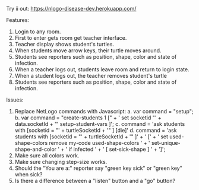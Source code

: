 Try ii out:
https://nlogo-disease-dev.herokuapp.com/

Features:
1. Login to any room.
2. First to enter gets room get teacher interface.
3. Teacher display shows student's turtles.
4. When students move arrow keys, their turtle moves around.
5. Students see reporters such as position, shape, color and state of infection.
6. When a teacher logs out, students leave room and return to login state.
7. When a student logs out, the teacher removes student's turtle
8. Students see reporters such as position, shape, color and state of infection. 

Issues:
1. Replace NetLogo commands with Javascript:
a.    var command = "setup";
b.    var command = "create-students 1 [" + 
      ' set socketid "' + data.socketId + 
      '" setup-student-vars ]';
c.    command = 'ask students with [socketid = "' + turtleSocketId + '" ] [die]'
d.    command = 'ask students with [socketid = "' + turtleSocketId + '" ]' + 
      ' [' +
        ' set used-shape-colors remove my-code used-shape-colors ' +
        ' set-unique-shape-and-color ' +
        ' if infected ' +
        ' [ set-sick-shape ] ' +
      ']'; 
2. Make sure all colors work.
3. Make sure changing step-size works.
4. Should the "You are a:" reporter say "green key sick" or "green key" when sick?
5. Is there a difference between a "listen" button and a "go" button?
